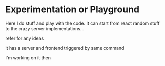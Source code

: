 
# Experimentation or Playground 
Here I do stuff and play with the code. 
It can start from react random stuff to the crazy server implementations... 

refer for any ideas 

it has a server and frontend triggered by same command

I'm working on it then 

